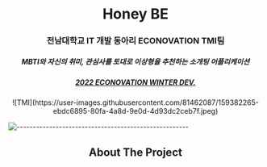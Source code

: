 <p align="center"> 
  <alt="Honey BE" width="80px" height="80px">
</p>
<h1 align="center"> Honey BE</h1>
<h3 align="center"> 전남대학교 IT 개발 동아리 ECONOVATION TMI팀 </h3>
<h5 align="center"> MBTI와 자신의 취미, 관심사를 토대로 이상형을 추천하는 소개팅 어플리케이션 </h3>
<h5 align="center"> <a href="https://youtu.be/irk_4d08TWg?t=8095">2022 ECONOVATION WINTER DEV.</a> </h5>

<p align="center"> 
![TMI](https://user-images.githubusercontent.com/81462087/159382265-ebdc6895-80fa-4a8d-9e0d-4d93dc2ceb7f.jpeg)
</p>

![-----------------------------------------------------](https://raw.githubusercontent.com/andreasbm/readme/master/assets/lines/rainbow.png)
<h2 align="center"> About The Project </h2>
